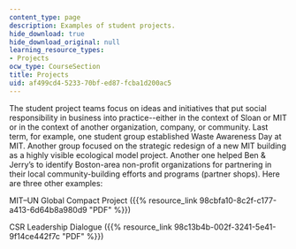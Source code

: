 ```yaml
---
content_type: page
description: Examples of student projects.
hide_download: true
hide_download_original: null
learning_resource_types:
- Projects
ocw_type: CourseSection
title: Projects
uid: af499cd4-5233-70bf-ed87-fcba1d200ac5
---
```


The student project teams focus on ideas and initiatives that put social responsibility in business into practice--either in the context of Sloan or MIT or in the context of another organization, company, or community. Last term, for example, one student group established Waste Awareness Day at MIT. Another group focused on the strategic redesign of a new MIT building as a highly visible ecological model project. Another one helped Ben & Jerry’s to identify Boston-area non-profit organizations for partnering in their local community-building efforts and programs (partner shops). Here are three other examples:

MIT–UN Global Compact Project ({{% resource_link 98cbfa10-8c2f-c177-a413-6d64b8a980d9 "PDF" %}})

CSR Leadership Dialogue ({{% resource_link 98c13b4b-002f-3241-5e41-9f14ce442f7c "PDF" %}})